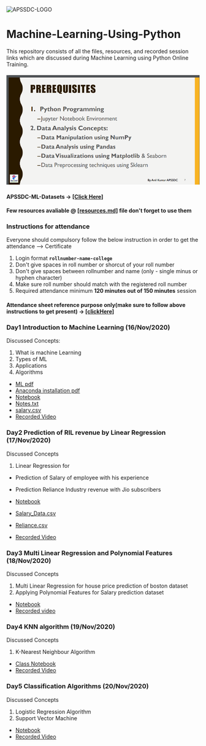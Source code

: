 ![APSSDC-LOGO](https://drive.google.com/uc?export=download&id=15AKQ6_-BixW4K6mL6RPphF5EKXqYF2zj)
# Machine-Learning-Using-Python

This repository consists of all the files, resources, and recorded session links which are discussed during Machine Learning using Python Online Training.


#### ![prerequisite](Prerequisite.png)

#### APSSDC-ML-Datasets → [[Click Here]](https://github.com/AP-State-Skill-Development-Corporation/Datasets)

#### Few resources avaliable @ [[resources.md]](resources.md) file don't forget to use them

### Instructions for attendance

Everyone should compulsory follow the below instruction in order to get the attendance --> Certificate

1. Login format **`rollnumber-name-college`**
2. Don't give spaces in roll number or shorcut of your roll number
3. Don't give spaces between rollnumber and name (only - single minus or hyphen character)
4. Make sure roll number should match with the registered roll number
5. Required attendance minimum **120 minutes out of 150 minutes** session



#### Attendance sheet reference purpose only(make sure to follow above instructions to get present) → [[clickHere]](https://docs.google.com/spreadsheets/d/1xkmgqb9QJbS0yKViK5BH_bc2iPJ_RnNlN9pOL-EJP2U/edit?usp=sharing)

<!-----
#### Your details printed on Certificates verify once → [[clickHere]]()


--->

### Day1 Introduction to Machine Learning (16/Nov/2020)

Discussed Concepts:
1. What is machine Learning
2. Types of ML
3. Applications
4. Algorithms  

* [ML pdf ](Day-1/MachineLearningwithPython.pdf)
* [Anaconda installation pdf](Day-1/AnacondaInstallation.pdf)
* [Notebook](Day-1/Day1_16Nov2020.ipynb)
* [Notes.txt](Day-1/Notes.txt)
* [salary.csv](Day-1/salary.csv)
* [Recorded Video](https://transcripts.gotomeeting.com/#/s/0a91d815c6e7baae729249af21023d36fbfbda2dc90718afaff0d3e23a5e647b)

### Day2 Prediction of RIL revenue by Linear Regression (17/Nov/2020)

Discussed Concepts
1. Linear Regression for
* Prediction of Salary of employee with his experience
* Prediction Reliance Industry revenue with Jio subscribers

* [Notebook](Day-2/Day2_17Nov2020.ipynb)
* [Salary_Data.csv](https://raw.githubusercontent.com/AP-State-Skill-Development-Corporation/Datasets/master/Regression/Salary_Data.csv)
* [Reliance.csv](https://raw.githubusercontent.com/AP-State-Skill-Development-Corporation/Machine-Learning-Using-Python-EB8/master/Day-2/reliance.csv)
* [Recorded Video](https://transcripts.gotomeeting.com/#/s/bb489a7caaace2ae5f3316d4f149cc6583523a57e23d7d8f8723f3a1a77e6166)


### Day3 Multi Linear Regression and Polynomial Features (18/Nov/2020)

Discussed Concepts
1. Multi Linear Regression for house price prediction of boston dataset
2. Applying Polynomial Features for Salary prediction dataset

* [Notebook](Day-3/Day3_18Nov2020.ipynb)
* [Recorded  video](https://transcripts.gotomeeting.com/#/s/31b6217e5fb0566ac1a783be2be8e05c207364491323cd7e3e1747154bc63a7e)


### Day4 KNN algorithm (19/Nov/2020)

Discussed Concepts
1. K-Nearest Neighbour Algorithm

* [Class Notebook](https://github.com/AP-State-Skill-Development-Corporation/Machine-Learning-Using-Python-EB8/blob/master/Day-4(19-11)/19-11-2020.ipynb)
* [Recorded Video](https://transcripts.gotomeeting.com/#/s/819542b6f3768d67e957f1fe14a1d88979c6696e75711369aade8dbe1fdd6393)


### Day5 Classification Algorithms (20/Nov/2020)

Discussed Concepts
1. Logistic Regression Algorithm
2. Support Vector Machine

* [Notebook](Day-5/Day5_20Nov2020.ipynb)
* [Recorded Video](https://transcripts.gotomeeting.com/#/s/e8141da58b1ea3e5a8d1866208cbd2b6ab726d5172928a1e938e49de853bdae4)

